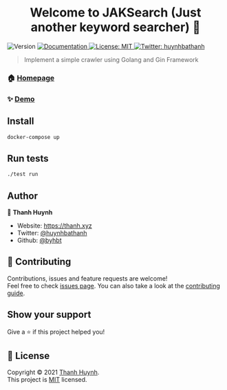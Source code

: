 <h1 align="center">Welcome to JAKSearch (Just another keyword searcher) 🦀 </h1>
<p>
  <img alt="Version" src="https://img.shields.io/badge/version-Beta-blue.svg?cacheSeconds=2592000" />
  <a href="https://github.com/byhbt/go-crawler/wiki" target="_blank">
    <img alt="Documentation" src="https://img.shields.io/badge/documentation-yes-brightgreen.svg" />
  </a>
  <a href="https://opensource.org/licenses/MIT" target="_blank">
    <img alt="License: MIT" src="https://img.shields.io/badge/License-MIT-yellow.svg" />
  </a>
  <a href="https://twitter.com/huynhbathanh" target="_blank">
    <img alt="Twitter: huynhbathanh" src="https://img.shields.io/twitter/follow/huynhbathanh.svg?style=social" />
  </a>
</p>

> Implement a simple crawler using Golang and Gin Framework

### 🏠 [Homepage](https://jaksearch.herokuapp.com/)

### ✨ [Demo](https://jaksearch.herokuapp.com/)

## Install

```sh
docker-compose up
```

## Run tests

```sh
./test run
```

## Author

👤 **Thanh Huynh**

* Website: https://thanh.xyz
* Twitter: [@huynhbathanh](https://twitter.com/huynhbathanh)
* Github: [@byhbt](https://github.com/byhbt)

## 🤝 Contributing

Contributions, issues and feature requests are welcome!<br />Feel free to check [issues page](https://github.com/byhbt/go-crawler/issues). You can also take a look at the [contributing guide](https://github.com/byhbt/go-crawler/wiki/Contribute).

## Show your support

Give a ⭐️ if this project helped you!

## 📝 License

Copyright © 2021 [Thanh Huynh](https://github.com/byhbt).<br />
This project is [MIT](https://opensource.org/licenses/MIT) licensed.
